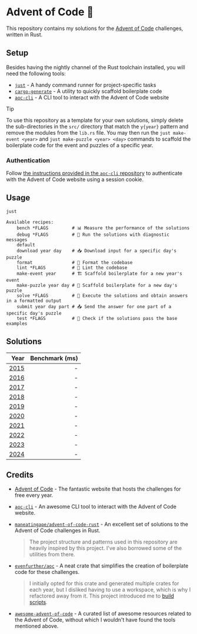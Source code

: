 # Advent of Code 🎄

This repository contains my solutions for the [Advent of Code](https://adventofcode.com/) challenges, written in Rust.

## Setup

Besides having the nightly channel of the Rust toolchain installed, you will need the following tools:

- [`just`](https://github.com/casey/just) - A handy command runner for project-specific tasks
- [`cargo-generate`](https://github.com/cargo-generate/cargo-generate) - A utility to quickly scaffold boilerplate code
- [`aoc-cli`](https://github.com/scarvalhojr/aoc-cli) - A CLI tool to interact with the Advent of Code website

> [!TIP]
> To use this repository as a template for your own solutions, simply delete the sub-directories in the `src/` directory that match the `y{year}` pattern and remove the modules from the `lib.rs` file.
> You may then run the `just make-event <year>` and `just make-puzzle <year> <day>` commands to scaffold the boilerplate code for the event and puzzles of a specific year.

### Authentication

Follow [the instructions provided in the `aoc-cli` repository](https://github.com/scarvalhojr/aoc-cli?tab=readme-ov-file#session-cookie-) to authenticate with the Advent of Code website using a session cookie.

## Usage

```bash
just
```

```
Available recipes:
    bench *FLAGS         # 📊 Measure the performance of the solutions
    debug *FLAGS         # 🐞 Run the solutions with diagnostic messages
    default
    download year day    # 📥 Download input for a specific day's puzzle
    format               # 👔 Format the codebase
    lint *FLAGS          # 🧹 Lint the codebase
    make-event year      # 🏗️ Scaffold boilerplate for a new year's event
    make-puzzle year day # 📅 Scaffold boilerplate for a new day's puzzle
    solve *FLAGS         # 🧩 Execute the solutions and obtain answers in a formatted output
    submit year day part # 📤 Send the answer for one part of a specific day's puzzle
    test *FLAGS          # 🧪 Check if the solutions pass the base examples
```

## Solutions

|                 Year | Benchmark (ms) |
| -------------------: | -------------: |
| [2015](./src/y2015/) |              - |
| [2016](./src/y2016/) |              - |
| [2017](./src/y2017/) |              - |
| [2018](./src/y2018/) |              - |
| [2019](./src/y2019/) |              - |
| [2020](./src/y2020/) |              - |
| [2021](./src/y2021/) |              - |
| [2022](./src/y2022/) |              - |
| [2023](./src/y2023/) |              - |
| [2024](./src/y2024/) |              - |

## Credits

- [Advent of Code](https://adventofcode.com/) - The fantastic website that hosts the challenges for free every year.

- [`aoc-cli`](https://github.com/scarvalhojr/aoc-cli) - An awesome CLI tool to interact with the Advent of Code website.

- [`maneatingape/advent-of-code-rust`](https://github.com/maneatingape/advent-of-code-rust) - An excellent set of solutions to the Advent of Code challenges in Rust.

  > The project structure and patterns used in this repository are heavily inspired by this project.
  > I've also borrowed some of the utilities from there.

- [`evenfurther/aoc`](https://github.com/evenfurther/aoc) - A neat crate that simplifies the creation of boilerplate code for these challenges.

  > I initially opted for this crate and generated multiple crates for each year, but I disliked having to use a workspace, which is why I refactored away from it. This project introduced me to [build scripts](https://doc.rust-lang.org/cargo/reference/build-scripts.html).

- [`awesome-advent-of-code`](https://github.com/Bogdanp/awesome-advent-of-code) - A curated list of awesome resources related to the Advent of Code, without which I wouldn't have found the tools mentioned above.
